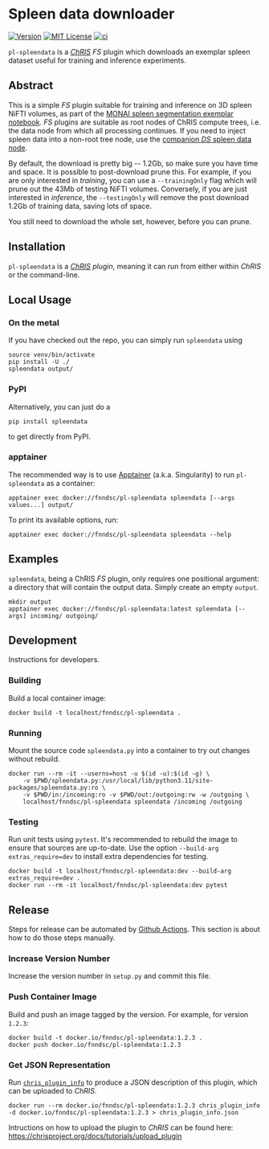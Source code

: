 # Spleen data downloader

[![Version](https://img.shields.io/docker/v/fnndsc/pl-spleendata?sort=semver)](https://hub.docker.com/r/fnndsc/pl-spleendata)
[![MIT License](https://img.shields.io/github/license/fnndsc/pl-spleendata)](https://github.com/FNNDSC/pl-spleendata/blob/main/LICENSE)
[![ci](https://github.com/FNNDSC/pl-spleendata/actions/workflows/ci.yml/badge.svg)](https://github.com/FNNDSC/pl-spleendata/actions/workflows/ci.yml)

`pl-spleendata` is a [_ChRIS_](https://chrisproject.org/) _FS_ plugin which downloads an exemplar spleen dataset useful for training and inference experiments.

## Abstract

This is a simple _FS_ plugin suitable for training and inference on 3D spleen NiFTI volumes, as part of the [MONAI spleen segmentation exemplar notebook](https://github.com/Project-MONAI/tutorials/blob/main/3d_segmentation/spleen_segmentation_3d.ipynb). _FS_ plugins are suitable as root nodes of ChRIS compute trees, i.e. the data node from which all processing continues. If you need to inject spleen data into a non-root tree node, use the [companion _DS_ spleen data node](https://github.com/FNNDSC/pl-spleendatads).

By default, the download is pretty big -- 1.2Gb, so make sure you have time and space. It is possible to post-download prune this. For example, if you are only interested in _training_, you can use a `--trainingOnly` flag which will prune out the 43Mb of testing NiFTI volumes. Conversely, if you are just interested in _inference_, the `--testingOnly` will remove the post download 1.2Gb of training data, saving lots of space.

You still need to download the whole set, however, before you can prune.

## Installation

`pl-spleendata` is a _[ChRIS](https://chrisproject.org/) plugin_, meaning it can run from either within _ChRIS_ or the command-line.

## Local Usage

### On the metal

If you have checked out the repo, you can simply run `spleendata` using

```shell
source venv/bin/activate
pip install -U ./
spleendata output/
```

### PyPI

Alternatively, you can just do a

```shell
pip install spleendata
```

to get directly from PyPI.

### apptainer

The recommended way is to use [Apptainer](https://apptainer.org/) (a.k.a. Singularity) to run `pl-spleendata` as a container:

```shell
apptainer exec docker://fnndsc/pl-spleendata spleendata [--args values...] output/
```

To print its available options, run:

```shell
apptainer exec docker://fnndsc/pl-spleendata spleendata --help
```

## Examples

`spleendata`, being a ChRIS _FS_ plugin, only requires one positional argument: a directory that will contain the output data. Simply create an empty `output`.

```shell
mkdir output
apptainer exec docker://fnndsc/pl-spleendata:latest spleendata [--args] incoming/ outgoing/
```

## Development

Instructions for developers.

### Building

Build a local container image:

```shell
docker build -t localhost/fnndsc/pl-spleendata .
```

### Running

Mount the source code `spleendata.py` into a container to try out changes without rebuild.

```shell
docker run --rm -it --userns=host -u $(id -u):$(id -g) \
    -v $PWD/spleendata.py:/usr/local/lib/python3.11/site-packages/spleendata.py:ro \
    -v $PWD/in:/incoming:ro -v $PWD/out:/outgoing:rw -w /outgoing \
    localhost/fnndsc/pl-spleendata spleendata /incoming /outgoing
```

### Testing

Run unit tests using `pytest`.
It's recommended to rebuild the image to ensure that sources are up-to-date.
Use the option `--build-arg extras_require=dev` to install extra dependencies for testing.

```shell
docker build -t localhost/fnndsc/pl-spleendata:dev --build-arg extras_require=dev .
docker run --rm -it localhost/fnndsc/pl-spleendata:dev pytest
```

## Release

Steps for release can be automated by [Github Actions](.github/workflows/ci.yml).
This section is about how to do those steps manually.

### Increase Version Number

Increase the version number in `setup.py` and commit this file.

### Push Container Image

Build and push an image tagged by the version. For example, for version `1.2.3`:

```
docker build -t docker.io/fnndsc/pl-spleendata:1.2.3 .
docker push docker.io/fnndsc/pl-spleendata:1.2.3
```

### Get JSON Representation

Run [`chris_plugin_info`](https://github.com/FNNDSC/chris_plugin#usage)
to produce a JSON description of this plugin, which can be uploaded to _ChRIS_.

```shell
docker run --rm docker.io/fnndsc/pl-spleendata:1.2.3 chris_plugin_info -d docker.io/fnndsc/pl-spleendata:1.2.3 > chris_plugin_info.json
```

Intructions on how to upload the plugin to _ChRIS_ can be found here:
https://chrisproject.org/docs/tutorials/upload_plugin

